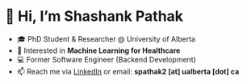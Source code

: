 # 👋 Hi, I’m Shashank Pathak

- 🎓 PhD Student & Researcher @ University of Alberta  
- 👀 Interested in **Machine Learning for Healthcare**  
- 💻 Former Software Engineer (Backend Development)  
- 📫 Reach me via [LinkedIn](https://www.linkedin.com/in/shashankcube/) or email: **spathak2 [at] ualberta [dot] ca**
<!---
shashankcuber/shashankcuber is a ✨ special ✨ repository because its `README.md` appears on your GitHub profile.
You can click the Preview link to take a look at your changes.
--->


